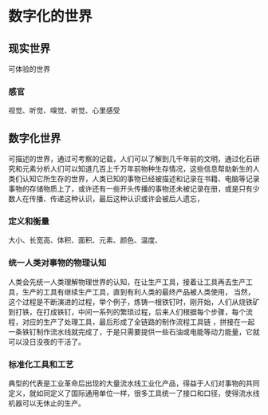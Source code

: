 # 数字化的世界

## 现实世界

可体验的世界
### 感官

视觉、听觉、嗅觉、听觉、心里感受


## 数字化世界

可描述的世界，通过可考察的记载，人们可以了解到几千年前的文明，通过化石研究和元素分析人们可以知道几百上千万年前物种生存情况，这些信息帮助新生的人类们认知它所生存的世界，人类已知的事物已经被描述和记录在书籍、电脑等记录事物的存储物质上了，或许还有一些开头传播的事物还未被记录在册，或是只有少数人在传播、传递这种认识，最后这种认识或许会被后人遗忘，



### 定义和衡量

大小、长宽高、体积、面积、元素、颜色、温度、

### 统一人类对事物的物理认知
人类会先统一人类理解物理世界的认知，在让生产工具，接着让工具再去生产工具，生产的工具有继续生产工具，直到有利人类的最终产品被人类使用，
当然，这个过程是不断演进的过程，举个例子，炼铸一根铁钉时，刚开始，人们从烧铁矿到打铁，在打成铁钉，中间一系列的繁琐过程，后来人们根据每个步骤，每个流程，对应的生产了处理工具，最后形成了全链路的制作流程工具链 ，拼接在一起一条铁钉制作流水线就完成了，于是只需要提供一些石油或电能等动力能量，它就可以没日没夜的干活了。

### 标准化工具和工艺

典型的代表是工业革命后出现的大量流水线工业化产品，得益于人们对事物的共同定义，就如同定义了国际通用单位一样，很多工具统一了接口和口径，使得流水线机器可以无休止的生产。

